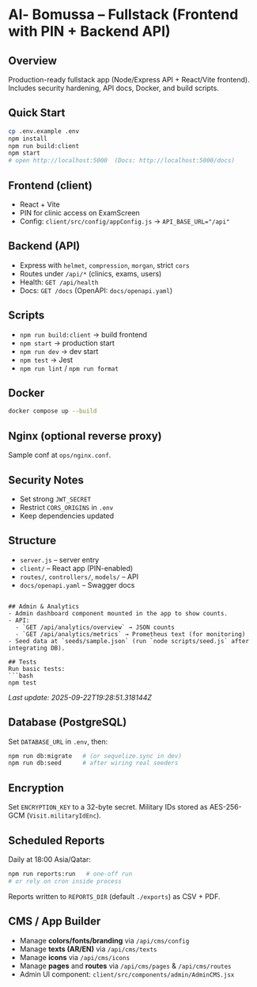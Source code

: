 # Al- Bomussa  – Fullstack (Frontend with PIN + Backend API)

## Overview
Production-ready fullstack app (Node/Express API + React/Vite frontend). Includes security hardening, API docs, Docker, and build scripts.

## Quick Start
```bash
cp .env.example .env
npm install
npm run build:client
npm start
# open http://localhost:5000  (Docs: http://localhost:5000/docs)
```

## Frontend (client)
- React + Vite
- PIN for clinic access on ExamScreen
- Config: `client/src/config/appConfig.js` → `API_BASE_URL="/api"`

## Backend (API)
- Express with `helmet`, `compression`, `morgan`, strict `cors`
- Routes under `/api/*` (clinics, exams, users)
- Health: `GET /api/health`
- Docs: `GET /docs` (OpenAPI: `docs/openapi.yaml`)

## Scripts
- `npm run build:client` → build frontend
- `npm start` → production start
- `npm run dev` → dev start
- `npm test` → Jest
- `npm run lint` / `npm run format`

## Docker
```bash
docker compose up --build
```

## Nginx (optional reverse proxy)
Sample conf at `ops/nginx.conf`.

## Security Notes
- Set strong `JWT_SECRET`
- Restrict `CORS_ORIGINS` in `.env`
- Keep dependencies updated

## Structure
- `server.js` – server entry
- `client/` – React app (PIN-enabled)
- `routes/`, `controllers/`, `models/` – API
- `docs/openapi.yaml` – Swagger docs
```

## Admin & Analytics
- Admin dashboard component mounted in the app to show counts.
- API:
  - `GET /api/analytics/overview` → JSON counts
  - `GET /api/analytics/metrics` → Prometheus text (for monitoring)
- Seed data at `seeds/sample.json` (run `node scripts/seed.js` after integrating DB).

## Tests
Run basic tests:
```bash
npm test
```

_Last update: 2025-09-22T19:28:51.318144Z_


## Database (PostgreSQL)
Set `DATABASE_URL` in `.env`, then:
```bash
npm run db:migrate   # (or sequelize.sync in dev)
npm run db:seed      # after wiring real seeders
```

## Encryption
Set `ENCRYPTION_KEY` to a 32-byte secret. Military IDs stored as AES-256-GCM (`Visit.militaryIdEnc`).

## Scheduled Reports
Daily at 18:00 Asia/Qatar:
```bash
npm run reports:run   # one-off run
# or rely on cron inside process
```
Reports written to `REPORTS_DIR` (default `./exports`) as CSV + PDF.


## CMS / App Builder
- Manage **colors/fonts/branding** via `/api/cms/config`
- Manage **texts (AR/EN)** via `/api/cms/texts`
- Manage **icons** via `/api/cms/icons`
- Manage **pages** and **routes** via `/api/cms/pages` & `/api/cms/routes`
- Admin UI component: `client/src/components/admin/AdminCMS.jsx`
